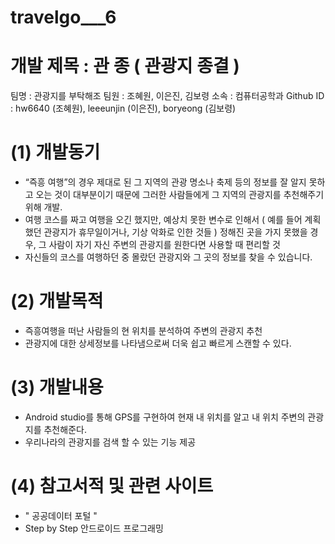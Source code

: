 # travelgo___6

# 개발 제목 : 관 종 ( 관광지 종결 )

팀명 : 관광지를 부탁해조
팀원 : 조혜원, 이은진, 김보령
소속 : 컴퓨터공학과
Github ID : hw6640 (조혜원), leeeunjin (이은진), boryeong (김보령)

# (1) 개발동기

- “즉흥 여행”의 경우 제대로 된 그 지역의 관광 명소나 축제 등의 정보를 잘 알지 못하고 오는 것이 대부분이기 때문에 그러한 사람들에게 그 지역의 관광지를 추천해주기 위해 개발.
- 여행 코스를 짜고 여행을 오긴 했지만, 예상치 못한 변수로 인해서 ( 예를 들어 계획했던 관광지가 휴무일이거나, 기상 악화로 인한 것들 ) 정해진 곳을 가지 못했을 경우, 그 사람이 자기 자신 주변의 관광지를 원한다면 사용할 때 편리할 것
- 자신들의 코스를 여행하던 중 몰랐던 관광지와 그 곳의 정보를 찾을 수 있습니다.

# (2) 개발목적

- 즉흥여행을 떠난 사람들의 현 위치를 분석하여 주변의 관광지 추천
- 관광지에 대한 상세정보를 나타냄으로써 더욱 쉽고 빠르게 스캔할 수 있다.

# (3) 개발내용

- Android studio를 통해 GPS를 구현하여 현재 내 위치를 알고 내 위치 주변의 관광지를 추천해준다.
- 우리나라의 관광지를 검색 할 수 있는 기능 제공

# (4) 참고서적 및 관련 사이트
- " 공공데이터 포털 "
- Step by Step 안드로이드 프로그래밍
